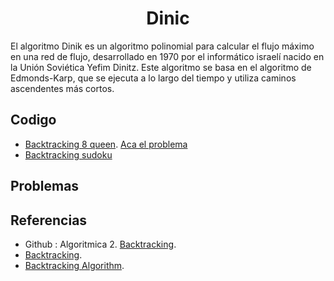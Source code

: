 <h1 align="center"> Dinic </h1>

El algoritmo Dinik es un algoritmo polinomial para calcular el flujo máximo en una red de flujo, desarrollado en 1970 por el informático israelí nacido en la Unión Soviética Yefim Dinitz. Este algoritmo se basa en el algoritmo de Edmonds-Karp, que se ejecuta a lo largo del tiempo y utiliza caminos ascendentes más cortos.



## Codigo

* [Backtracking 8 queen](https://github.com/HugoAlejandro2002/Algoritmos-y-Estructuras-de-Datos/blob/main/Algoritmos/BackTracking/8queenproblem.cpp). [Aca el problema](https://en.wikipedia.org/wiki/Eight_queens_puzzle)
* [Backtracking sudoku](https://github.com/HugoAlejandro2002/Algoritmos-y-Estructuras-de-Datos/blob/main/Algoritmos/BackTracking/8queenproblem.cpp)


## Problemas

## Referencias 

* Github : Algoritmica 2. [Backtracking](https://github.com/PaulLandaeta/algoritmica2/tree/master/contenido/Backtracking).
* [Backtracking](https://docs.jjpeleato.com/algoritmia/backtracking).  
* [Backtracking Algorithm](https://www.educative.io/answers/what-is-a-binary-indexed-tree).
